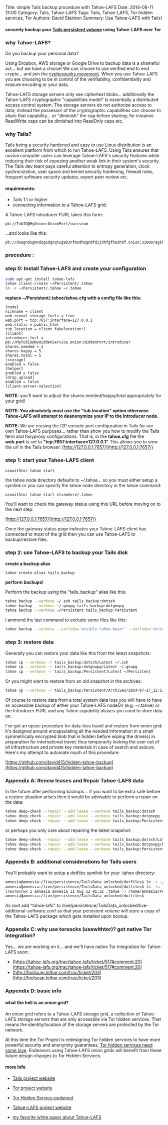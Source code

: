 Title: simple Tails backup procedure with Tahoe-LAFS
Date: 2014-08-11 13:00
Category: Tails, Tahoe-LAFS
Tags: Tails, Tahoe-LAFS, Tor hidden services, Tor
Authors: David Stainton
Summary: Use Tahoe-LAFS with Tails!


#### securely backup your [Tails persistent volume](https://tails.boum.org/doc/first_steps/persistence/index.en.html) using Tahoe-LAFS over Tor


### why Tahoe-LAFS?

Do you backup your personal data?

Using Dropbox, AWS storage or Google Drive to backup data is a shameful act...
but we have a choice! We can choose to use verified end to end crypto... and join the [cypherpunks movement](http://www.activism.net/cypherpunk/manifesto.html).
When you use Tahoe-LAFS you are choosing to be in control of the verifiability, confidentiality and erasure encoding or your data.

Tahoe-LAFS storage servers only see ciphertext blobs... additionally the Tahoe-LAFS cryptographic "capabilities model"
is essentially a distributed access control system. The storage servers do not authorize access to data; instead the possessor
of the cryptographic capabilities can choose to share that capability... or "diminish" the cap before sharing;
for instance ReadWrite caps can be dimished into ReadOnly caps etc.


### why Tails?

Tails being a security hardened and easy to use Linux distribution is an excellent platform
from which to run Tahoe-LAFS. Using Tails ensures that novice computer users can leverage Tahoe-LAFS's
security features while reducing their risk of exposing another weak link in their system's security.
The Tails dev team pays careful attention to entropy generation, clock sychronization,
user space and kernel security hardening, firewall rules, frequent software security updates,
expert peer review etc.


#### requirements:

* Tails 1.1 or higher
* connecting information to a Tahoe-LAFS grid:

A Tahoe-LAFS introducer FURL takes this form:
```
pb://TubID@MyOnion:OnionPort/swissnum
```

...and looks like this:
```
pb://dsagndsgmndsg6dgnqtug983nfmsdh8g@dfd2jdhfgfh8shdf.onion:33000/agkhdags7gdslgshhsg98gsndsag8fdn
```

### procedure :

### step 0: Install Tahoe-LAFS and create your configuration

```bash
sudo apt-get install tahoe-lafs
tahoe client-create ~/Persistent/.tahoe
ln -s ~/Persistent/.tahoe ~/.tahoe
```

**replace ~/Persistent/.tahoe/tahoe.cfg with a config file like this:**

```
[node]
nickname = client
web.reveal_storage_furls = true
web.port = tcp:7657:interface=127.0.0.1
web.static = public_html
tub.location = client.fakelocation:1
[client]
introducer.furl = pb://MyTubID@myHiddenService.onion:HiddenPort/introducer
shares.needed = 3
shares.happy = 5
shares.total = 5
[storage]
enabled = false
[helper]
enabled = false
[drop_upload]
enabled = false
[client-server-selection]
```


**NOTE:** you'll want to adjust the shares.needed/happy/total appropriately for your grid!

**NOTE: You absolutely must use the "tub.location" option otherwise
Tahoe-LAFS will attempt to deanonymize your IP to the Introducer node.**

**NOTE:** We are reusing the I2P console port configuration in Tails for our own Tahoe-LAFS purposes... rather than show you how to modify the Tails ferm and foxyproxy configurations. That is, in the **tahoe.cfg** file the **web.port**
is set to **"tcp:7657:interface=127.0.0.1"**
This allows you to view the url in the Tails browser:
[http://127.0.0.1:7657/](http://127.0.0.1:7657/)


### step 1:  start your Tahoe-LAFS client

```bash
usewithtor tahoe start
```

the tahoe node directory defaults to ~/.tahoe...
so you must either setup a symlink or
you can specify the tahoe node directory in the tahoe command:

```
usewithtor tahoe start elsewhere/.tahoe
```


You'll want to check the gateway status using this URL before moving on to the next step:

[http://127.0.0.1:7657/](http://127.0.0.1:7657/)


Once the gateway status page indicates your Tahoe-LAFS client has connected
to most of the grid then you can use Tahoe-LAFS to backup/restore files.


### step 2: use Tahoe-LAFS to backup your Tails disk

**create a backup alias**
```
tahoe create-alias tails_backup
```

**perform backups!**

Perform the backup using the "tails_backup" alias like this:
```bash
tahoe backup --verbose ~/.ssh tails_backup:dotssh
tahoe backup --verbose ~/.gnupg tails_backup:dotgnupg
tahoe backup --verbose ~/Persistent tails_backup:Persistent
```

I ammend the last command to exclude some files like this:

```bash
tahoe backup --verbose --exclude='ansible-tahoe-base*' --exclude='incidents*' --exclude='twistd.log' --exclude='projects*' --exclude='tahoe-lafs*' --exclude='Music*' --exclude='virtenv-*' --exclude='virtualenv-*' --exclude='go*' --exclude='*.iso' ~/Persistent tails_backup:Persistent
```

### step 3: restore data

Generally you can restore your data like this from the latest snapshots:

```bash
tahoe cp --verbose -r tails_backup:dotssh/Latest ~/.ssh
tahoe cp --verbose -r tails_backup:dotgnupg/Latest ~/.gnupg
tahoe cp --verbose -r tails_backup:Persistent/Latest ~/Persistent
```

Or you might want to restore from an old snapshot in the archives:

```bash
tahoe cp --verbose -r tails_backup:Persistent/Archives/2014-07-27_12:11:41Z ~/Persistent
```

Of course to restore data from a total system data loss you will have to have
an accessible backup of either your Tahoe-LAFS nodeDir (e.g. ~/.tahoe) or
the Introducer FURL and any Tahoe capability aliases you used to store data on.

I've got an opsec procedure for data-less travel and restore from onion grid;
it's designed around encapsulating all the needed information in a small symmetrically encrypted blob
that is hidden before wiping the drive(s) in preparation for international travel; thus temporarily locking
the user out of all infrastructure and private key materials in case of search and seizure.
Here's my attempt to automate much of this procedure:

[https://github.com/david415/hidden-tahoe-backup](https://github.com/david415/hidden-tahoe-backup)


### Appendix A: Renew leases and Repair Tahoe-LAFS data

In the future after performing backups... if you want to be extra safe before a restore situation arises then
it would be advisable to perform a repair on the data:

```bash
tahoe deep-check --repair --add-lease --verbose tails_backup:dotssh
tahoe deep-check --repair --add-lease --verbose tails_backup:dotgnupg
tahoe deep-check --repair --add-lease --verbose tails_backup:Persistent
```

or perhaps you only care about repairing the latest snapshot:

```bash
tahoe deep-check --repair --add-lease --verbose tails_backup:dotssh/Latest
tahoe deep-check --repair --add-lease --verbose tails_backup:dotgnupg/Latest
tahoe deep-check --repair --add-lease --verbose tails_backup:Persistent/Latest
```

### Appendix B: additional considerations for Tails users

You'll probably want to setup a dotfiles symlink for your .tahoe directory:

```bash
amnesia@amnesia:/live/persistence/TailsData_unlocked/dotfiles$ ln -s ~/Persistent/.tahoe
amnesia@amnesia:/live/persistence/TailsData_unlocked/dotfiles$ ls -la .tahoe
lrwxrwxrwx 1 amnesia amnesia 31 Aug 12 01:32 .tahoe -> /home/amnesia/Persistent/.tahoe
amnesia@amnesia:/live/persistence/TailsData_unlocked/dotfiles$ 
```

As root add "tahoe-lafs" to /live/persistence/TailsData_unlocked/live-additional-software.conf so that your persistent volume will store
a copy of the Tahoe-LAFS package which gets installed upon bootup.


### Appendix C: why use torsocks (usewithtor)? got native Tor integration?

Yes... we are working on it... and we'll have native Tor integration for
Tahoe-LAFS soon:

* [https://tahoe-lafs.org/trac/tahoe-lafs/ticket/517#comment:20](https://tahoe-lafs.org/trac/tahoe-lafs/ticket/517#comment:20)
* [http://foolscap.lothar.com/trac/ticket/203](http://foolscap.lothar.com/trac/ticket/203)

### Appendix D: basic info

#### what the hell is an onion grid?

An onion grid refers to a Tahoe-LAFS storage grid, a collection of Tahoe-LAFS storage servers
that are only accessible via Tor hidden services. That means the identity/location of the
storage servers are protected by the Tor network.

At this time the Tor Project is redesigning Tor hidden services to have more powerful security and anonymity guarantees; [Tor hidden services need some love](https://blog.torproject.org/blog/hidden-services-need-some-love).
Endeavors using Tahoe-LAFS onion grids will benefit from these future design changes to Tor Hidden Services.

#### more info

* [Tails project website](https://tails.boum.org/)

* [Tor project website](https://www.torproject.org/)

* [Tor Hidden Servies explained](https://www.torproject.org/docs/hidden-services.html.en)

* [Tahoe-LAFS project website](https://tahoe-lafs.org/trac/tahoe-lafs)

* [my favorite white paper about Tahoe-LAFS](http://www.laser.dist.unige.it/Repository/IPI-1011/FileSystems/TahoeDFS.pdf)

